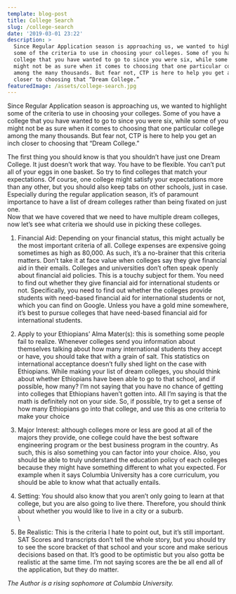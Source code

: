 ```yaml
---
template: blog-post
title: College Search
slug: /college-search
date: '2019-03-01 23:22'
description: >
  Since Regular Application season is approaching us, we wanted to highlight
  some of the criteria to use in choosing your colleges. Some of you have a
  college that you have wanted to go to since you were six, while some of you
  might not be as sure when it comes to choosing that one particular college
  among the many thousands. But fear not, CTP is here to help you get an inch
  closer to choosing that “Dream College.”
featuredImage: /assets/college-search.jpg
---
```

Since Regular Application season is approaching us, we wanted to highlight some of the criteria to use in choosing your colleges. Some of you have a college that you have wanted to go to since you were six, while some of you might not be as sure when it comes to choosing that one particular college among the many thousands. But fear not, CTP is here to help you get an inch closer to choosing that “Dream College.”



The first thing you should know is that you shouldn’t have just one Dream College. It just doesn’t work that way. You have to be flexible. You can’t put all of your eggs in one basket. So try to find colleges that match your expectations. Of course, one college might satisfy your expectations more than any other, but you should also keep tabs on other schools, just in case. Especially during the regular application season, it’s of paramount importance to have a list of dream colleges rather than being fixated on just one.\
Now that we have covered that we need to have multiple dream colleges, now let’s see what criteria we should use in picking these colleges.

1. Financial Aid: Depending on your financial status, this might actually be the most important criteria of all. College expenses are expensive going sometimes as high as 80,000. As such, it’s a no-brainer that this criteria matters. Don’t take it at face value when colleges say they give financial aid in their emails. Colleges and universities don’t often speak openly about financial aid policies. This is a touchy subject for them. You need to find out whether they give financial aid for international students or not. Specifically, you need to find out whether the colleges provide students with need-based financial aid for international students or not, which you can find on Google. Unless you have a gold mine somewhere, it’s best to pursue colleges that have need-based financial aid for international students.

2. Apply to your Ethiopians’ Alma Mater(s): this is something some people fail to realize. Whenever colleges send you information about themselves talking about how many international students they accept or have, you should take that with a grain of salt. This statistics on international acceptance doesn’t fully shed light on the case with Ethiopians. While making your list of dream colleges, you should think about whether Ethiopians have been able to go to that school, and if possible, how many? I’m not saying that you have no chance of getting into colleges that Ethiopians haven’t gotten into. All I’m saying is that the math is definitely not on your side. So, if possible, try to get a sense of how many Ethiopians go into that college, and use this as one criteria to make your choice

3. Major Interest: although colleges more or less are good at all of the majors they provide, one college could have the best software engineering program or the best business program in the country. As such, this is also something you can factor into your choice. Also, you should be able to truly understand the education policy of each colleges because they might have something different to what you expected. For example when it says Columbia University has a core curriculum, you should be able to know what that actually entails.

4. Setting: You should also know that you aren’t only going to learn at that college, but you are also going to live there. Therefore, you should think about whether you would like to live in a city or a suburb.\
​\
5. Be Realistic: This is the criteria I hate to point out, but it’s still important. SAT Scores and transcripts don’t tell the whole story, but you should try to see the score bracket of that school and your score and make serious decisions based on that. It’s good to be optimistic but you also gotta be realistic at the same time. I’m not saying scores are the be all end all of the application, but they do matter.

*The Author is a rising sophomore at Columbia University.*
